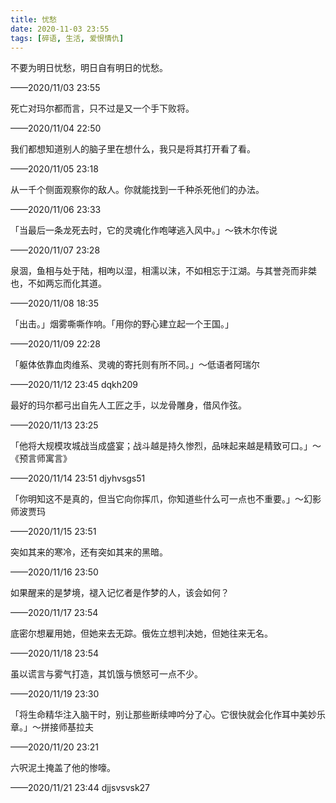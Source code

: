 ```yaml
---
title: 忧愁
date: 2020-11-03 23:55
tags: [碎语, 生活, 爱恨情仇]
---
```


不要为明日忧愁，明日自有明日的忧愁。

——2020/11/03 23:55

死亡对玛尔都而言，只不过是又一个手下败将。

——2020/11/04 22:50

我们都想知道别人的脑子里在想什么，我只是将其打开看了看。

——2020/11/05 23:18

从一千个侧面观察你的敌人。你就能找到一千种杀死他们的办法。

——2020/11/06 23:33

「当最后一条龙死去时，它的灵魂化作咆哮逃入风中。」～铁木尔传说

——2020/11/07 23:28

泉涸，鱼相与处于陆，相呴以湿，相濡以沫，不如相忘于江湖。与其誉尧而非桀也，不如两忘而化其道。

——2020/11/08 18:35

「出击。」烟雾嘶嘶作响。「用你的野心建立起一个王国。」

——2020/11/09 22:28

「躯体依靠血肉维系、灵魂的寄托则有所不同。」～低语者阿瑞尔

——2020/11/12 23:45 dqkh209

最好的玛尔都弓出自先人工匠之手，以龙骨雕身，借风作弦。

——2020/11/13 23:25

「他将大规模攻城战当成盛宴；战斗越是持久惨烈，品味起来越是精致可口。」～《预言师寓言》

——2020/11/14 23:51 djyhvsgs51

「你明知这不是真的，但当它向你挥爪，你知道些什么可一点也不重要。」～幻影师波贾玛

——2020/11/15 23:51

突如其来的寒冷，还有突如其来的黑暗。

——2020/11/16 23:50

如果醒来的是梦境，褪入记忆者是作梦的人，该会如何？

——2020/11/17 23:54

底密尔想雇用她，但她来去无踪。俄佐立想判决她，但她往来无名。

——2020/11/18 23:54

虽以谎言与雾气打造，其饥饿与愤怒可一点不少。

——2020/11/19 23:30

「将生命精华注入脑干时，别让那些断续呻吟分了心。它很快就会化作耳中美妙乐章。」～拼接师基拉夫

——2020/11/20 23:21

六呎泥土掩盖了他的惨嚎。

——2020/11/21 23:44 djjsvsvsk27

